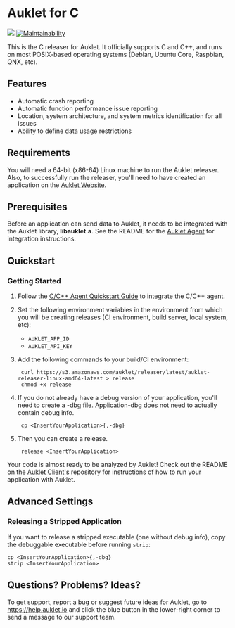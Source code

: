# Auklet for C

<a href="https://www.apache.org/licenses/LICENSE-2.0" alt="Apache page link -- Apache 2.0 License"><img src="https://img.shields.io/pypi/l/auklet.svg" /></a>
[![Maintainability](https://api.codeclimate.com/v1/badges/0f87ae34820ee2c45980/maintainability)](https://codeclimate.com/github/aukletio/Auklet-Releaser-C/maintainability)


This is the C releaser for Auklet. It officially supports C and C++, and runs
on most POSIX-based operating systems (Debian, Ubuntu Core, Raspbian, QNX, etc).

## Features

[auklet_site]: https://app.auklet.io
[auklet_client]: https://github.com/aukletio/Auklet-Client-C
[auklet_agent]: https://github.com/aukletio/Auklet-Agent-C
[mail_auklet]: mailto:hello@auklet.io
[latest_releaser]: https://s3.amazonaws.com/auklet/releaser/latest/auklet-releaser-linux-amd64-latest

- Automatic crash reporting
- Automatic function performance issue reporting
- Location, system architecture, and system metrics identification for all
issues
- Ability to define data usage restrictions

## Requirements

You will need a 64-bit (x86-64) Linux machine to run the Auklet releaser.
Also, to successfully run the releaser, you'll need to have created an
application on the [Auklet Website][auklet_site].

## Prerequisites

Before an application can send data to Auklet, it needs to be integrated with
the Auklet library, **libauklet.a**. See the README for the
[Auklet Agent][auklet_agent] for integration instructions.

## Quickstart

### Getting Started

1. Follow the [C/C++ Agent Quickstart Guide][auklet_agent] to integrate the
   C/C++ agent.

1. Set the following environment variables in the environment from which you
will be creating releases (CI environment, build server, local system, etc):
    - `AUKLET_APP_ID`
    - `AUKLET_API_KEY`
1. Add the following commands to your build/CI environment:

        curl https://s3.amazonaws.com/auklet/releaser/latest/auklet-releaser-linux-amd64-latest > release
        chmod +x release

1. If you do not already have a debug version of your application, you'll
need to create a -dbg file. Application-dbg does not need to actually contain
 debug info.

        cp <InsertYourApplication>{,-dbg}

1. Then you can create a release.

        release <InsertYourApplication>

Your code is almost ready to be analyzed by Auklet! Check out the README on the
[Auklet Client's][auklet_client] repository for instructions of how to run
your application with Auklet.

 ## Advanced Settings

 ### Releasing a Stripped Application

If you want to release a stripped executable (one without debug info),
copy the debuggable executable before running `strip`:

    cp <InsertYourApplication>{,-dbg}
    strip <InsertYourApplication>

## Questions? Problems? Ideas?

To get support, report a bug or suggest future ideas for Auklet, go to
https://help.auklet.io and click the blue button in the lower-right corner to
send a message to our support team.
